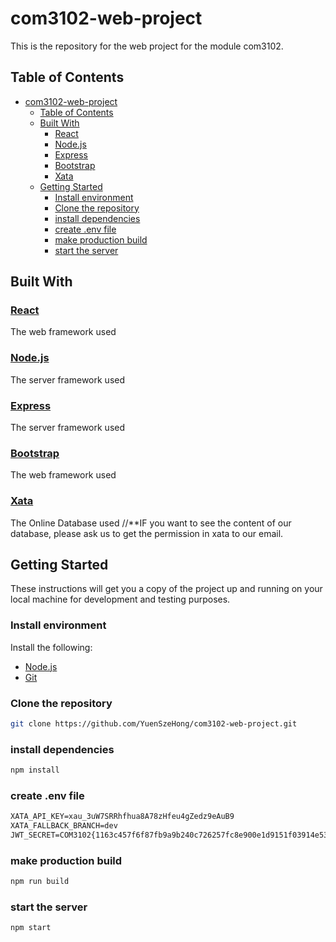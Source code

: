 # com3102-web-project

This is the repository for the web project for the module com3102.

## Table of Contents

- [com3102-web-project](#com3102-web-project)
  - [Table of Contents](#table-of-contents)
  - [Built With](#built-with)
    - [React](#react)
    - [Node.js](#nodejs)
    - [Express](#express)
    - [Bootstrap](#bootstrap)
    - [Xata](#xata)
  - [Getting Started](#getting-started)
    - [Install environment](#install-environment)
    - [Clone the repository](#clone-the-repository)
    - [install dependencies](#install-dependencies)
    - [create .env file](#create-env-file)
    - [make production build](#make-production-build)
    - [start the server](#start-the-server)

## Built With

### [React](https://reactjs.org/)

The web framework used

### [Node.js](https://nodejs.org/en/)

The server framework used

### [Express](https://expressjs.com/)

The server framework used

### [Bootstrap](https://getbootstrap.com/)

The web framework used

### [Xata](https://xata.io/)

The Online Database used
//**IF you want to see the content of our database, please ask us to get the permission in xata to our email.

## Getting Started

These instructions will get you a copy of the project up and running on your local machine for development and testing purposes.

### Install environment

Install the following:

- [Node.js](https://nodejs.org/en/)
- [Git](https://git-scm.com/downloads)

### Clone the repository

```bash
git clone https://github.com/YuenSzeHong/com3102-web-project.git
```

### install dependencies

```bash
npm install
```

### create .env file

```txt
XATA_API_KEY=xau_3uW7SRRhfhua8A78zHfeu4gZedz9eAuB9
XATA_FALLBACK_BRANCH=dev
JWT_SECRET=COM3102{1163c457f6f87fb9a9b240c726257fc8e900e1d9151f03914e53371059bb46889d4c16}
```

### make production build

```bash
npm run build
```

### start the server

```bash
npm start
```
